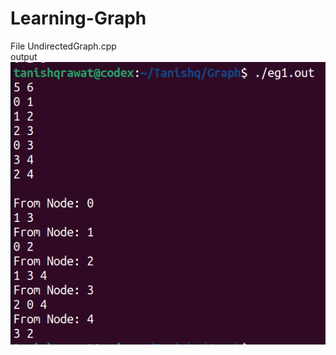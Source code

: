 # Learning-Graph
File UndirectedGraph.cpp\
output
<br><img src="https://github.com/tanishq-17102001/Learning-Graph/blob/main/assets/undirectedGraph.png"></img>
